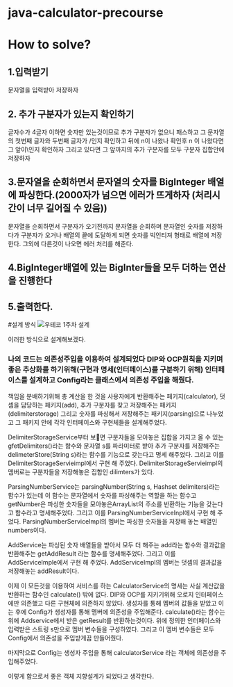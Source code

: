 # java-calculator-precourse

# How to solve?

## 1.입력받기
문자열을 입력받아 저장하자

## 2. 추가 구분자가 있는지 확인하기
글자수가 4글자 이하면 숫자만 있는것이므로 추가 구분자가 없으니 패스하고
그 문자열의 첫번째 글자와 두번째 글자가 /인지 확인하고 뒤에 n이 나왔나 확인후 n 이 나왔다면 그 앞이\인지 확인하자 그리고 있다면 그 앞까지의 추가 구분자를 모두 구분자 집합안에 저장하자

## 3.문자열을 순회하면서 문자열의 숫자를 BigInteger 배열에 파싱한다.(2000자가 넘으면 에러가 뜨게하자 (처리시간이 너무 길어질 수 있음))
문자열을 순회하면서 구분자가 오기전까지 문자열을 순회하며 문자열인 숫자를 저장하다가 구분자가 오거나 배열의 끝에 도달하게 되면 숫자를 빅인티져 형태로 배열에 저장한다.
그외에 다른것이 나오면 에러 처리를 해준다.

## 4.BigInteger배열에 있는 BigInter들을 모두 더하는 연산을 진행한다

## 5.출력한다.


#설계 방식
![우테코 1주차 설계](https://github.com/user-attachments/assets/e97f622f-8ec6-4ca8-b622-08280ce53b55)


이러한 방식으로 설계해보겠다.


### 나의 코드는 의존성주입을 이용하여 설계되었다 DIP와 OCP원칙을 지키며 좋은 추상화를 하기위해(구현과 명세(인터페이스)를 구분하기 위해) 인터페이스를 설계하고 Config라는 클래스에서 의존성 주입을 해줬다.
책임을 분배하기위해 총 계산을 한 것을 사용자에게 반환해주는 페키지(calculator), 덧셈을 담당하는 패키지(add), 추가 구분자를 찾고 저장해주는 패키지(delimiterstorage) 그리고 숫자를 파싱해서 저장해주는 패키지(parsing)으로 나누었고 그 패키지 안에 각각 인터페이스와 구현체들을 설계해주었다.

DelimiterStorageService부터 보면 구분자들을 모아놓은 집합을 가지고 올 수 있는 gfetDelimiters()라는 함수와 문자열 s를 파라미터로 받아 추가 구분자를 저장해주는 delimeterStore(String s)라는 함수를
기능으로 갖는다고 명세 해주었다.
그리고 이를 DelimiterStorageServieimpl에서 구현 해 주었다. DelimiterStorageServieimpl의 멤버로는 구분자들을 저장해놓은 집합인 dilimters가 있다.

ParsingNumberService는 parsingNumber(String s, Hashset<Character> delimiters)라는 함수가 있는데 이 함수는 문자열에서 숫자를 파싱해주는 역할을 하는 함수고 getNumber은 파싱한 숫자들을 모아놓은ArrayList의 주소를 반환하는 기능을 갖는다고 함수라고 명세해주었다.
그리고 이를 ParsingNumberServiceInpl에서 구현 해 주었다. ParsingNumberServiceImpl의 멤버는 파싱한 숫자들을 저장해 놓는 배열인 numbers이다.

AddService는 파싱된 숫자 배열들을 받아서 모두 더 해주는 add라는 함수와 결과값을 반환해주는 getAddResult 라는 함수를 명세해주었다.
그리고 이를 AddServiceImple에서 구현 해 주었다. AddServiceImpl의 멤버는 덧셈의 결과값을 저장해놓는 addResult이다.

이제 이 모든것을 이용하여 서비스를 하는 CalculatorService의 명세는 사실 계산값을 반환하는 함수인 calculate() 밖에 없다.
DIP와 OCP를 지키기위해 오로지 인터페이스에만 의존했고 다른 구현체에 의존하지 않았다.
생성자를 통해 멤버의 값들을 받았고 이는 후에 Config가 생성자를 통해 멤버에 의존성을 주입해준다.
calculate()라는 함수는 위에 Addservice에서 받은 getResult를 반환하는것이다.
위에 정의한 인터페이스와 입력받은 스트링 s만으로 멤버 변수들을 구성하였다.
그리고 이 멤버 변수들은 모두 Config에서 의존성을 주입받게끔 만들어줬다.

마지막으로 Config는 생성자 주입을 통해 calculatorService 라는 객체에 의존성을 주입해주었다.

이렇게 함으로서 좋은 객체 지향설계가 되었다고 생각한다.








